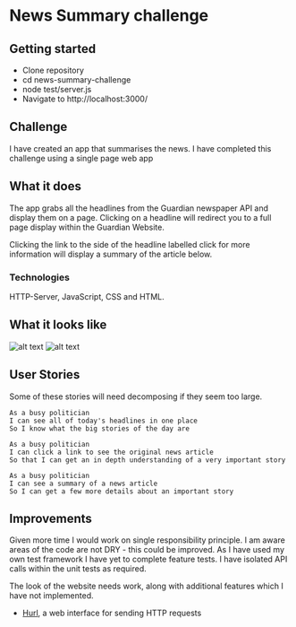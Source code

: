 # News Summary challenge

## Getting started
* Clone repository
* cd news-summary-challenge
* node test/server.js
* Navigate to http://localhost:3000/


## Challenge

I have created an app that summarises the news. I have completed this challenge using a single page web app

## What it does

The app grabs all the headlines from the Guardian newspaper API and display them on a page.  Clicking on a headline will redirect you to a full page display within the Guardian Website.

Clicking the link to the side of the headline labelled click for more information will display a summary of the article below.

### Technologies

HTTP-Server, JavaScript, CSS and HTML.

## What it looks like

![alt text](https://i.imgur.com/6ccNrOy.png)
![alt text](https://i.imgur.com/tzqrc4A.png)

## User Stories

Some of these stories will need decomposing if they seem too large.

```
As a busy politician
I can see all of today's headlines in one place
So I know what the big stories of the day are
```

```
As a busy politician
I can click a link to see the original news article
So that I can get an in depth understanding of a very important story
```

```
As a busy politician
I can see a summary of a news article
So I can get a few more details about an important story
```

## Improvements
Given more time I would work on single responsibility principle. I am aware areas of the code are not DRY - this could be improved.
As I have used my own test framework I have yet to complete feature tests.  I have isolated API calls within the unit tests as required.

The look of the website needs work, along with additional features which I have not implemented.


* [Hurl](https://www.hurl.it/), a web interface for sending HTTP requests
